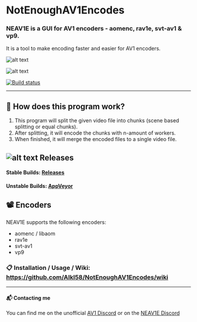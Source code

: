 # NotEnoughAV1Encodes

### NEAV1E is a GUI for AV1 encoders - aomenc, rav1e, svt-av1 & vp9. 

It is a tool to make encoding faster and easier for AV1 encoders.

![alt text](https://i.imgur.com/BqYWv24.png "Darkmode")

![alt text](https://i.imgur.com/WzRUdvu.png "Lightmode")

[![Build status](https://ci.appveyor.com/api/projects/status/f3wd2kr5i8eofj88/branch/master?svg=true)](https://ci.appveyor.com/project/Alkl/notenoughav1encodes/branch/master)

---

## 🔬 How does this program work?
1. This program will split the given video file into chunks (scene based splitting or equal chunks).
2. After splitting, it will encode the chunks with n-amount of workers. 
3. When finished, it will merge the encoded files to a single video file.


## ![alt text](https://i.imgur.com/Ql4lP4E.png) Releases

#### Stable Builds: [Releases](https://github.com/Alkl58/NotEnoughAV1Encodes/releases)

#### Unstable Builds: [AppVeyor](https://ci.appveyor.com/project/Alkl/notenoughav1encodes/branch/master/artifacts)

## 📽 Encoders

NEAV1E supports the following encoders:

- aomenc / libaom
- rav1e
- svt-av1
- vp9

### 📋 Installation / Usage / Wiki: https://github.com/Alkl58/NotEnoughAV1Encodes/wiki

---

#### 📬 Contacting me
You can find me on the unofficial [AV1 Discord](https://discord.gg/HSBxne3) or on the [NEAV1E Discord](https://discord.gg/yG27ArHBFe)
